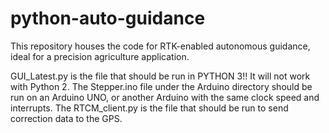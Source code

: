 # python-auto-guidance
This repository houses the code for RTK-enabled autonomous guidance, ideal for a precision agriculture application.

GUI_Latest.py is the file that should be run in PYTHON 3!!  It will not work with Python 2.
The Stepper.ino file under the Arduino directory should be run on an Arduino UNO, or another Arduino with the same clock speed and interrupts.
The RTCM_client.py is the file that should be run to send correction data to the GPS.
